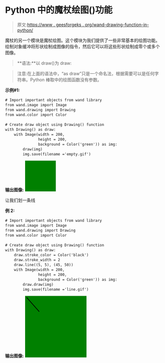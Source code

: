# Python 中的魔杖绘图()功能

> 原文:[https://www . geesforgeks . org/wand-drawing-function-in-python/](https://www.geeksforgeeks.org/wand-drawing-function-in-python/)

魔杖的另一个模块是魔杖绘图。这个模块为我们提供了一些非常基本的绘图功能。绘制对象缓冲将形状绘制成图像的指令，然后它可以将这些形状绘制成零个或多个图像。

> **语法:**以 draw()为 draw:

> 注意:在上面的语法中，“as draw”只是一个命名法，根据需要可以是任何字符串。Python 棒取中的绘图函数没有参数。

**示例#1:**

```
# Import important objects from wand library
from wand.image import Image
from wand.drawing import Drawing
from wand.color import Color

# Create draw object using Drawing() function
with Drawing() as draw:
    with Image(width = 200,
               height = 200,
               background = Color('green')) as img:
        draw(img)
        img.save(filename ='empty.gif')
```

**输出图像:**
![](img/d3e11a791a22aa7c62dcf70b75493eae.png)

让我们划一条线

**例 2:**

```
# Import important objects from wand library
from wand.image import Image
from wand.drawing import Drawing
from wand.color import Color

# Create draw object using Drawing() function
with Drawing() as draw:
    draw.stroke_color = Color('black')
    draw.stroke_width = 2
    draw.line((5, 5), (45, 50))
    with Image(width = 200,
               height = 200,
               background = Color('green')) as img:
        draw.draw(img)
        img.save(filename ='line.gif')
```

**输出图像:**
![](img/dc9d344f646962fe0f2c54827087e1bf.png)